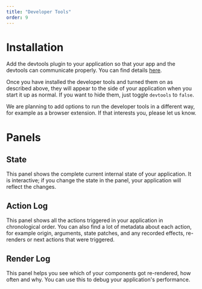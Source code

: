 ```yaml
---
title: "Developer Tools"
order: 9
---
```


# Installation

Add the devtools plugin to your application so that your app and the devtools can communicate properly. You can find details [here](https://docs.prodo.dev/plugins/devtools/).

Once you have installed the developer tools and turned them on as described above, they will appear to the side of your application when you start it up as normal. If you want to hide them, just toggle `devtools` to `false`.

We are planning to add options to run the developer tools in a different way, for example as a browser extension. If that interests you, please let us know.

# Panels

## State

This panel shows the complete current internal state of your application.
It is interactive; if you change the state in the panel, your application will reflect the changes.

## Action Log

This panel shows all the actions triggered in your application in chronological order. You can also find a lot of metadata about each action, for example origin, arguments, state patches, and any recorded effects, re-renders or next actions that were triggered.

## Render Log

This panel helps you see which of your components got re-rendered, how often and why. You can use this to debug your application's performance.
